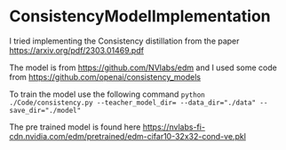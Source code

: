 # ConsistencyModelImplementation

I tried implementing the Consistency distillation from the paper https://arxiv.org/pdf/2303.01469.pdf

The model is from https://github.com/NVlabs/edm and I used some code from https://github.com/openai/consistency_models


To train the model use the following command 
`python ./Code/consistency.py --teacher_model_dir= --data_dir="./data" --save_dir="./model"`

The pre trained model is found here https://nvlabs-fi-cdn.nvidia.com/edm/pretrained/edm-cifar10-32x32-cond-ve.pkl
